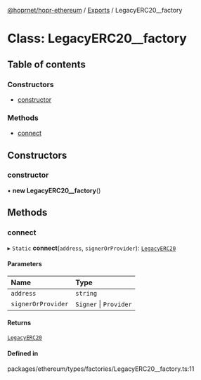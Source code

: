 [@hoprnet/hopr-ethereum](../README.md) / [Exports](../modules.md) / LegacyERC20__factory

# Class: LegacyERC20\_\_factory

## Table of contents

### Constructors

- [constructor](LegacyERC20__factory.md#constructor)

### Methods

- [connect](LegacyERC20__factory.md#connect)

## Constructors

### constructor

• **new LegacyERC20__factory**()

## Methods

### connect

▸ `Static` **connect**(`address`, `signerOrProvider`): [`LegacyERC20`](LegacyERC20.md)

#### Parameters

| Name | Type |
| :------ | :------ |
| `address` | `string` |
| `signerOrProvider` | `Signer` \| `Provider` |

#### Returns

[`LegacyERC20`](LegacyERC20.md)

#### Defined in

packages/ethereum/types/factories/LegacyERC20__factory.ts:11

